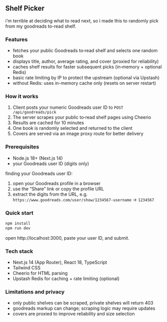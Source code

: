 ## Shelf Picker

i'm terrible at deciding what to read next, so i made this to randomly pick from my goodreads to-read shelf.

### Features
- fetches your public Goodreads to‑read shelf and selects one random book
- displays title, author, average rating, and cover (proxied for reliability)
- caches shelf results for faster subsequent picks (in‑memory + optional Redis)
- basic rate limiting by IP to protect the upstream (optional via Upstash)
- without Redis: uses in-memory cache only (resets on server restart)

### How it works
1) Client posts your numeric Goodreads user ID to `POST /api/goodreads/pick`
2) The server scrapes your public to‑read shelf pages using Cheerio
3) Results are cached for 10 minutes
4) One book is randomly selected and returned to the client
5) Covers are served via an image proxy route for better delivery

### Prerequisites
- Node.js 18+ (Next.js 14)
- your Goodreads user ID (digits only)

finding your Goodreads user ID:
1) open your Goodreads profile in a browser
2) use the “Share” link or copy the profile URL
3) extract the digits from the URL, e.g. `https://www.goodreads.com/user/show/1234567-username` → `1234567`

### Quick start
```bash
npm install
npm run dev
```
open http://localhost:3000, paste your user ID, and submit.

### Tech stack
- Next.js 14 (App Router), React 18, TypeScript
- Tailwind CSS
- Cheerio for HTML parsing
- Upstash Redis for caching + rate limiting (optional)

### Limitations and privacy
- only public shelves can be scraped, private shelves will return 403
- goodreads markup can change; scraping logic may require updates
- covers are proxied to improve reliability and size selection

